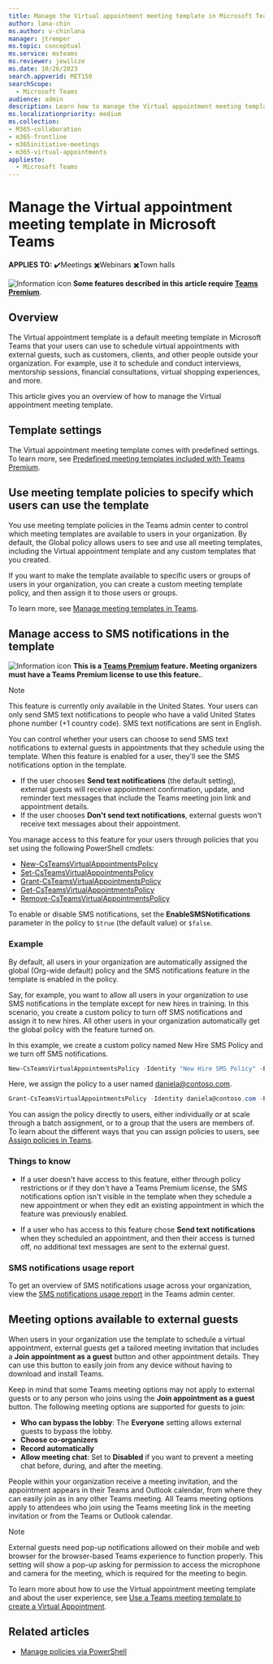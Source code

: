 ```yaml
---
title: Manage the Virtual appointment meeting template in Microsoft Teams
author: lana-chin
ms.author: v-chinlana
manager: jtremper
ms.topic: conceptual
ms.service: msteams
ms.reviewer: jewilcze
ms.date: 10/26/2023
search.appverid: MET150
searchScope:
  - Microsoft Teams
audience: admin
description: Learn how to manage the Virtual appointment meeting template for Teams to provide a default meeting configuration for your organization.
ms.localizationpriority: medium
ms.collection: 
- M365-collaboration
- m365-frontline
- m365initiative-meetings
- m365-virtual-appointments 
appliesto: 
  - Microsoft Teams
---
```


# Manage the Virtual appointment meeting template in Microsoft Teams

**APPLIES TO:** ✔️Meetings ✖️Webinars ✖️Town halls

![Information icon](media/info.png) **Some features described in this article require [Teams Premium](teams-add-on-licensing/licensing-enhance-teams.md)**.

## Overview

The Virtual appointment template is a default meeting template in Microsoft Teams that your users can use to schedule virtual appointments with external guests, such as customers, clients, and other people outside your organization. For example, use it to schedule and conduct interviews, mentorship sessions, financial consultations, virtual shopping experiences, and more.

This article gives you an overview of how to manage the Virtual appointment meeting template.

## Template settings

The Virtual appointment meeting template comes with predefined settings. To learn more, see [Predefined meeting templates included with Teams Premium](predefined-meeting-template-reference.md).

## Use meeting template policies to specify which users can use the template

You use meeting template policies in the Teams admin center to control which meeting templates are available to users in your organization. By default, the Global policy allows users to see and use all meeting templates, including the Virtual appointment template and any custom templates that you created.

If you want to make the template available to specific users or groups of users in your organization, you can create a custom meeting template policy, and then assign it to those users or groups.

To learn more, see [Manage meeting templates in Teams](manage-meeting-templates.md).

## Manage access to SMS notifications in the template

![Information icon](media/info.png) **This is a [Teams Premium](teams-add-on-licensing/licensing-enhance-teams.md) feature. Meeting organizers must have a Teams Premium license to use this feature.**.

> [!NOTE]
> This feature is currently only available in the United States. Your users can only send SMS text notifications to people who have a valid United States phone number (+1 country code). SMS text notifications are sent in English.

You can control whether your users can choose to send SMS text notifications to external guests in appointments that they schedule using the template. When this feature is enabled for a user, they'll see  the SMS notifications option in the template.

- If the user chooses **Send text notifications** (the default setting), external guests will receive appointment confirmation, update, and reminder text messages that include the Teams meeting join link and appointment details.
- If the user chooses **Don't send text notifications**, external guests won't receive text messages about their appointment.

You manage access to this feature for your users through policies that you set using the following PowerShell cmdlets:

- [New-CsTeamsVirtualAppointmentsPolicy](/powershell/module/teams/new-csteamsvirtualappointmentspolicy?view=teams-ps)
- [Set-CsTeamsVirtualAppointmentsPolicy](/powershell/module/teams/set-csteamsvirtualappointmentspolicy?view=teams-ps)
- [Grant-CsTeamsVirtualAppointmentsPolicy](/powershell/module/teams/grant-csteamsvirtualappointmentspolicy?view=teams-ps)
- [Get-CsTeamsVirtualAppointmentsPolicy](/powershell/module/teams/get-csteamsvirtualappointmentspolicy?view=teams-ps)
- [Remove-CsTeamsVirtualAppointmentsPolicy](/powershell/module/teams/remove-csteamsvirtualappointmentspolicy?view=teams-ps)

To enable or disable SMS notifications, set the **EnableSMSNotifications** parameter in the policy to `$true` (the default value) or `$false`.

### Example

By default, all users in your organization are automatically assigned the global (Org-wide default) policy and the SMS notifications feature in the template is enabled in the policy.

Say, for example, you want to allow all users in your organization to use SMS notifications in the template except for new hires in training. In this scenario, you create a custom policy to turn off SMS notifications and assign it to new hires. All other users in your organization automatically get the global policy with the feature turned on.

In this example, we create a custom policy named New Hire SMS Policy and we turn off SMS notifications.

```PowerShell
New-CsTeamsVirtualAppointmentsPolicy -Identity "New Hire SMS Policy" -EnableSMSNotifications $false
```

Here, we assign the policy to a user named daniela@contoso.com.

```PowerShell
Grant-CsTeamsVirtualAppointmentsPolicy -Identity daniela@contoso.com -PolicyName "New Hire SMS Policy"
```

You can assign the policy directly to users, either individually or at scale through a batch assignment, or to a group that the users are members of. To learn about the different ways that you can assign policies to users, see [Assign policies in Teams](policy-assignment-overview.md).

### Things to know

- If a user doesn't have access to this feature, either through policy restrictions or if they don't have a Teams Premium license, the SMS notifications option isn't visible in the template when they schedule a new appointment or when they edit an existing appointment in which the feature was previously enabled.

- If a user who has access to this feature chose **Send text notifications** when they scheduled an appointment, and then their access is turned off, no additional text messages are sent to the external guest.

### SMS notifications usage report

To get an overview of SMS notifications usage across your organization, view the [SMS notifications usage report](/microsoft-365/frontline/sms-notifications-usage-report) in the Teams admin center.

## Meeting options available to external guests

When users in your organization use the template to schedule a virtual appointment, external guests get a tailored meeting invitation that includes a **Join appointment as a guest** button and other appointment details. They can use this button to easily join from any device without having to download and install Teams.

Keep in mind that some Teams meeting options may not apply to external guests or to any person who joins using the **Join appointment as a guest** button. The following meeting options are supported for guests to join:

- **Who can bypass the lobby**: The **Everyone** setting allows external guests to bypass the lobby.
- **Choose co-organizers**
- **Record automatically**
- **Allow meeting chat**: Set to **Disabled** if you want to prevent a meeting chat before, during, and after the meeting.

People within your organization receive a meeting invitation, and the appointment appears in their Teams and Outlook calendar, from where they can easily join as in any other Teams meeting. All Teams meeting options apply to attendees who join using the Teams meeting link in the meeting invitation or from the Teams or Outlook calendar.

> [!NOTE]
>External guests need pop-up notifications allowed on their mobile and web browser for the browser-based Teams experience to function properly. This setting will show a pop-up asking for permission to access the microphone and camera for the meeting, which is required for the meeting to begin.

To learn more about how to use the Virtual appointment meeting template and about the user experience, see [Use a Teams meeting template to create a Virtual Appointment](https://support.microsoft.com/office/6a9e8cbb-c0ed-4598-851e-3b1750a4a747).

## Related articles

- [Manage policies via PowerShell](teams-powershell-managing-teams.md#manage-policies-via-powershell)
